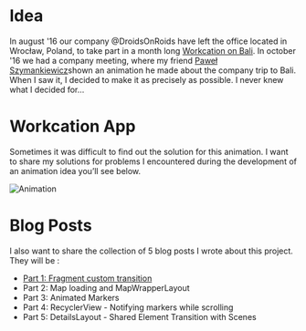 # Idea
In august '16 our company @DroidsOnRoids have left the office located in Wrocław, Poland, to take part in a month long [Workcation on Bali](https://www.thedroidsonroids.com/bali-workcation).
In october '16 we had a company meeting, where my friend [Paweł Szymankiewicz](https://dribbble.com/pawelszymankiewicz)shown an animation
he made about the company trip to Bali. When I saw it, I decided to make it as precisely as possible. I never knew what I decided for...

# Workcation App

Sometimes it was difficult to find out the solution for this animation. I want to share my solutions for problems I encountered during the development of an animation idea you’ll see below.

![Animation](https://www.thedroidsonroids.com/wp-content/uploads/2017/02/Bali-App-Animation-3-color-2.gif)

# Blog Posts

I also want to share the collection of 5 blog posts I wrote about this project. They will be :

* [Part 1: Fragment custom transition](https://www.thedroidsonroids.com/blog/android/workcation-app-part-1-fragments-custom-transition/)
* Part 2: Map loading and MapWrapperLayout
* Part 3: Animated Markers
* Part 4: RecyclerView - Notifying markers while scrolling
* Part 5: DetailsLayout - Shared Element Transition with Scenes
